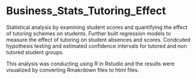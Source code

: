 # Business_Stats_Tutoring_Effect
Statistical analysis by examining student scores and quantifying the effect of tutoring schemes on students. Further built regression models to measure the effect of tutoring on student absences and scores. Condcuted hypothesis testing and estimated confidence intervals for tutored and non tutored student groups. 

This analysis was conducting using R in Rstudio and the results were visualized by converting Rmakrdown files to html files. 

